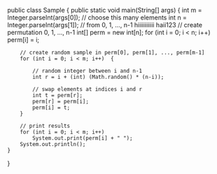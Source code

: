 
public class Sample {
    public static void main(String[] args) {
        int m = Integer.parseInt(args[0]);    // choose this many elements
        int n = Integer.parseInt(args[1]);    // from 0, 1, ..., n-1
hiiiiiiiiiii
haii123
       // create permutation 0, 1, ..., n-1
        int[] perm = new int[n];
        for (int i = 0; i < n; i++)
            perm[i] = i;

        // create random sample in perm[0], perm[1], ..., perm[m-1]
        for (int i = 0; i < m; i++)  {

            // random integer between i and n-1
            int r = i + (int) (Math.random() * (n-i));

            // swap elements at indices i and r
            int t = perm[r];
            perm[r] = perm[i];
            perm[i] = t;
        }

        // print results
        for (int i = 0; i < m; i++)
            System.out.print(perm[i] + " ");
        System.out.println();
    }
}
